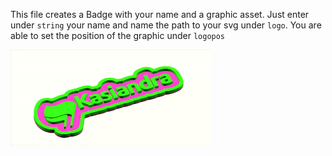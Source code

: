 This file creates a Badge with your name and a graphic asset. Just enter under `string` your name and name the path to your svg under `logo`.
You are able to set the position of the graphic under `logopos`

![](https://raw.githubusercontent.com/Kaisa-Marysia/OSCAD/main/Badge/output.gif)

